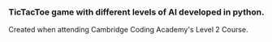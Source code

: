 ### TicTacToe game with different levels of AI developed in python. ###

Created when attending Cambridge Coding Academy's Level 2 Course.
